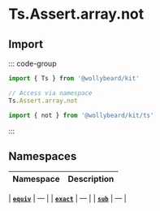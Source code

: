 # Ts.Assert.array.not

## Import

::: code-group

```typescript [Namespace]
import { Ts } from '@wollybeard/kit'

// Access via namespace
Ts.Assert.array.not
```

```typescript [Barrel]
import { not } from '@wollybeard/kit/ts'
```

:::

## Namespaces

| Namespace | Description |
| --------- | ----------- |

| [**`equiv`**](/api/ts/assert/array/not/equiv) | — |
| [**`exact`**](/api/ts/assert/array/not/exact) | — |
| [**`sub`**](/api/ts/assert/array/not/sub) | — |
